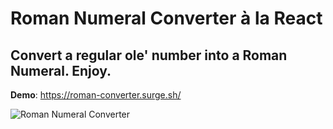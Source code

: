 # Roman Numeral Converter à la React

## Convert a regular ole' number into a Roman Numeral. Enjoy.

**Demo**: https://roman-converter.surge.sh/

![Roman Numeral Converter](https://i.imgur.com/jwIiqkJ.png)
